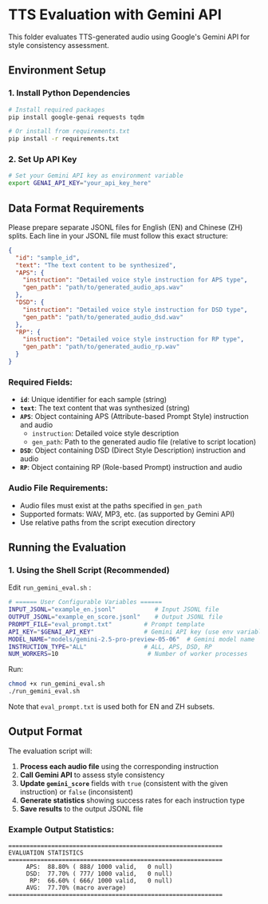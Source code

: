 # TTS Evaluation with Gemini API

This folder evaluates TTS-generated audio using Google's Gemini API for style consistency assessment.

## Environment Setup

### 1. Install Python Dependencies

```bash
# Install required packages
pip install google-genai requests tqdm

# Or install from requirements.txt
pip install -r requirements.txt
```

### 2. Set Up API Key

```bash
# Set your Gemini API key as environment variable
export GENAI_API_KEY="your_api_key_here"
```

## Data Format Requirements

Please prepare separate JSONL files for English (EN) and Chinese (ZH) splits. Each line in your JSONL file must follow this exact structure:

```json
{
  "id": "sample_id",
  "text": "The text content to be synthesized",
  "APS": {
    "instruction": "Detailed voice style instruction for APS type",
    "gen_path": "path/to/generated_audio_aps.wav"
  },
  "DSD": {
    "instruction": "Detailed voice style instruction for DSD type", 
    "gen_path": "path/to/generated_audio_dsd.wav"
  },
  "RP": {
    "instruction": "Detailed voice style instruction for RP type",
    "gen_path": "path/to/generated_audio_rp.wav"
  }
}
```

### Required Fields:  

- **`id`**: Unique identifier for each sample (string)
- **`text`**: The text content that was synthesized (string)
- **`APS`**: Object containing APS (Attribute-based Prompt Style) instruction and audio
  - `instruction`: Detailed voice style description
  - `gen_path`: Path to the generated audio file (relative to script location)
- **`DSD`**: Object containing DSD (Direct Style Description) instruction and audio
- **`RP`**: Object containing RP (Role-based Prompt) instruction and audio

### Audio File Requirements:

- Audio files must exist at the paths specified in `gen_path`
- Supported formats: WAV, MP3, etc. (as supported by Gemini API)
- Use relative paths from the script execution directory


## Running the Evaluation

### 1. Using the Shell Script (Recommended)

Edit `run_gemini_eval.sh` :

```bash
# ====== User Configurable Variables ======
INPUT_JSONL="example_en.jsonl"           # Input JSONL file
OUTPUT_JSONL="example_en_score.jsonl"    # Output JSONL file
PROMPT_FILE="eval_prompt.txt"         # Prompt template
API_KEY="$GENAI_API_KEY"              # Gemini API key (use env variable or set directly)
MODEL_NAME="models/gemini-2.5-pro-preview-05-06"  # Gemini model name
INSTRUCTION_TYPE="ALL"                # ALL, APS, DSD, RP
NUM_WORKERS=10                         # Number of worker processes
```

Run:

```bash
chmod +x run_gemini_eval.sh
./run_gemini_eval.sh
```
Note that `eval_prompt.txt` is used both for EN and ZH subsets.

## Output Format

The evaluation script will:

1. **Process each audio file** using the corresponding instruction
2. **Call Gemini API** to assess style consistency
3. **Update `gemini_score`** fields with `true` (consistent with the given instruction) or `false` (inconsistent)
4. **Generate statistics** showing success rates for each instruction type
5. **Save results** to the output JSONL file

### Example Output Statistics:

```
============================================================
EVALUATION STATISTICS
============================================================
     APS:  88.80% ( 888/ 1000 valid,   0 null)
     DSD:  77.70% ( 777/ 1000 valid,   0 null)
      RP:  66.60% ( 666/ 1000 valid,   0 null)
     AVG:  77.70% (macro average)
============================================================
```